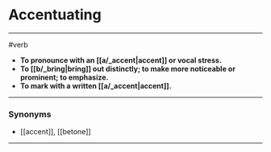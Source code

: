 # Accentuating
---
#verb
- **To pronounce with an [[a/_accent|accent]] or vocal stress.**
- **To [[b/_bring|bring]] out distinctly; to make more noticeable or prominent; to emphasize.**
- **To mark with a written [[a/_accent|accent]].**
---
### Synonyms
- [[accent]], [[betone]]
---
